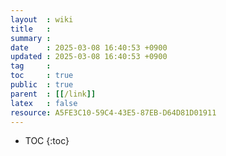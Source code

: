 ```yaml
---
layout  : wiki
title   : 
summary : 
date    : 2025-03-08 16:40:53 +0900
updated : 2025-03-08 16:40:53 +0900
tag     : 
toc     : true
public  : true
parent  : [[/link]] 
latex   : false
resource: A5FE3C10-59C4-43E5-87EB-D64D81D01911
---
```

* TOC
{:toc}

# 
